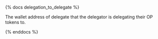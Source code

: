 {% docs delegation_to_delegate %}

The wallet address of delegate that the delegator is delegating their OP tokens to. 

{% enddocs %}